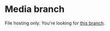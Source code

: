 # Media branch
File hosting only. You're looking for 
[this branch](https://github.com/tylerl/FilterPipes/tree/master).
